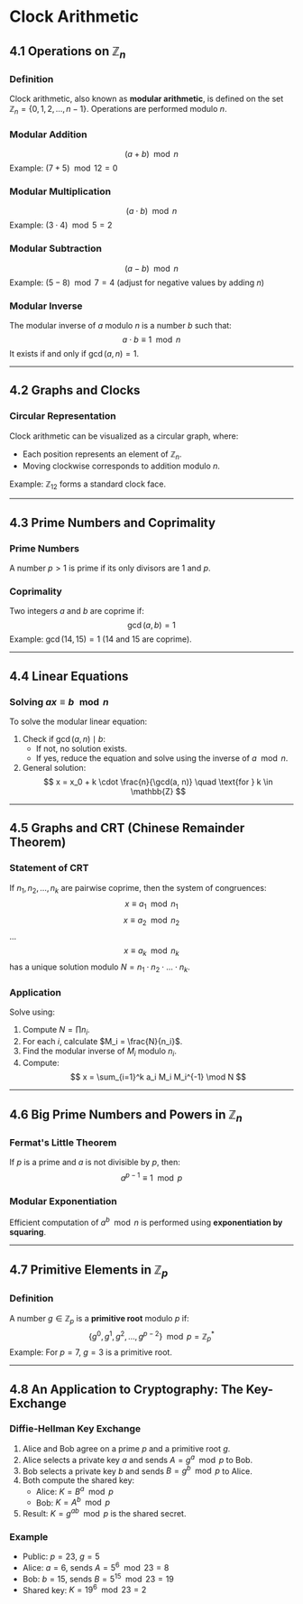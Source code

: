 # Clock Arithmetic

## 4.1 Operations on $\mathbb{Z}_n$
### Definition
Clock arithmetic, also known as **modular arithmetic**, is defined on the set $\mathbb{Z}_n = \{0, 1, 2, \dots, n-1\}$. Operations are performed modulo $n$.

### Modular Addition
$$
(a + b) \mod n
$$
Example: $(7 + 5) \mod 12 = 0$

### Modular Multiplication
$$
(a \cdot b) \mod n
$$
Example: $(3 \cdot 4) \mod 5 = 2$

### Modular Subtraction
$$
(a - b) \mod n
$$
Example: $(5 - 8) \mod 7 = 4$ (adjust for negative values by adding $n$)

### Modular Inverse
The modular inverse of $a$ modulo $n$ is a number $b$ such that:
$$
a \cdot b \equiv 1 \mod n
$$
It exists if and only if $\gcd(a, n) = 1$.

---

## 4.2 Graphs and Clocks
### Circular Representation
Clock arithmetic can be visualized as a circular graph, where:
- Each position represents an element of $\mathbb{Z}_n$.
- Moving clockwise corresponds to addition modulo $n$.

Example: $\mathbb{Z}_12$ forms a standard clock face.

---

## 4.3 Prime Numbers and Coprimality
### Prime Numbers
A number $p > 1$ is prime if its only divisors are $1$ and $p$.

### Coprimality
Two integers $a$ and $b$ are coprime if:
$$
\gcd(a, b) = 1
$$
Example: $\gcd(14, 15) = 1$ (14 and 15 are coprime).

---

## 4.4 Linear Equations
### Solving $ax \equiv b \mod n$
To solve the modular linear equation:
1. Check if $\gcd(a, n) \mid b$:
   - If not, no solution exists.
   - If yes, reduce the equation and solve using the inverse of $a \mod n$.
2. General solution:
$$
x = x_0 + k \cdot \frac{n}{\gcd(a, n)} \quad \text{for } k \in \mathbb{Z}
$$

---

## 4.5 Graphs and CRT (Chinese Remainder Theorem)
### Statement of CRT
If $n_1, n_2, \dots, n_k$ are pairwise coprime, then the system of congruences:
$$
x \equiv a_1 \mod n_1
$$
$$
x \equiv a_2 \mod n_2
$$
...
$$
x \equiv a_k \mod n_k
$$
has a unique solution modulo $N = n_1 \cdot n_2 \cdot \dots \cdot n_k$.

### Application
Solve using:
1. Compute $N = \prod n_i$.
2. For each $i$, calculate $M_i = \frac{N}{n_i}$.
3. Find the modular inverse of $M_i$ modulo $n_i$.
4. Compute:
$$
x = \sum_{i=1}^k a_i M_i M_i^{-1} \mod N
$$

---

## 4.6 Big Prime Numbers and Powers in $\mathbb{Z}_n$
### Fermat's Little Theorem
If $p$ is a prime and $a$ is not divisible by $p$, then:
$$
a^{p-1} \equiv 1 \mod p
$$

### Modular Exponentiation
Efficient computation of $a^b \mod n$ is performed using **exponentiation by squaring**.

---

## 4.7 Primitive Elements in $\mathbb{Z}_p$
### Definition
A number $g \in \mathbb{Z}_p$ is a **primitive root** modulo $p$ if:
$$
\{g^0, g^1, g^2, \dots, g^{p-2}\} \mod p = \mathbb{Z}_p^*
$$
Example: For $p = 7$, $g = 3$ is a primitive root.

---

## 4.8 An Application to Cryptography: The Key-Exchange
### Diffie-Hellman Key Exchange
1. Alice and Bob agree on a prime $p$ and a primitive root $g$.
2. Alice selects a private key $a$ and sends $A = g^a \mod p$ to Bob.
3. Bob selects a private key $b$ and sends $B = g^b \mod p$ to Alice.
4. Both compute the shared key:
   - Alice: $K = B^a \mod p$
   - Bob: $K = A^b \mod p$
5. Result: $K = g^{ab} \mod p$ is the shared secret.

### Example
- Public: $p = 23$, $g = 5$
- Alice: $a = 6$, sends $A = 5^6 \mod 23 = 8$
- Bob: $b = 15$, sends $B = 5^{15} \mod 23 = 19$
- Shared key: $K = 19^6 \mod 23 = 2$
